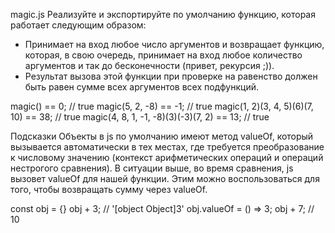 magic.js
Реализуйте и экспортируйте по умолчанию функцию, которая работает следующим образом:
- Принимает на вход любое число аргументов и возвращает функцию, которая, в свою очередь, принимает на вход любое количество аргументов и так до бесконечности (привет, рекурсия ;)).
- Результат вызова этой функции при проверке на равенство должен быть равен сумме всех аргументов всех подфункций.

magic() == 0; // true
magic(5, 2, -8) == -1; // true
magic(1, 2)(3, 4, 5)(6)(7, 10) == 38; // true
magic(4, 8, 1, -1, -8)(3)(-3)(7, 2) == 13; // true

Подсказки
Объекты в js по умолчанию имеют метод valueOf, который вызывается автоматически в тех местах, где требуется преобразование к числовому значению (контекст арифметических операций и операций нестрогого сравнения). В ситуации выше, во время сравнения, js вызовет valueOf для нашей функции. Этим можно воспользоваться для того, чтобы возвращать сумму через valueOf.

const obj = {}
obj + 3; // '[object Object]3'
obj.valueOf = () => 3;
obj + 7; // 10